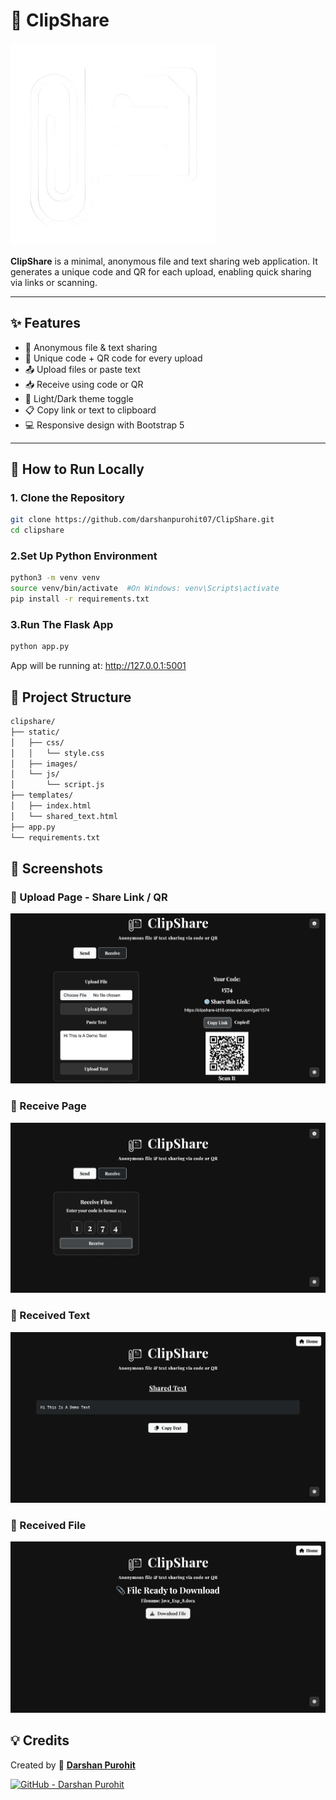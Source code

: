 # 📎 ClipShare
![ClipShare Logo](static/images/logow.png)

**ClipShare** is a minimal, anonymous file and text sharing web application. It generates a unique code and QR for each upload, enabling quick sharing via links or scanning.



---

## ✨ Features

- 🔐 Anonymous file & text sharing
- 🔗 Unique code + QR code for every upload
- 📤 Upload files or paste text
- 📥 Receive using code or QR
- 🌙 Light/Dark theme toggle
- 📋 Copy link or text to clipboard
- 💻 Responsive design with Bootstrap 5

---

## 🚀 How to Run Locally

### 1. Clone the Repository

```bash
git clone https://github.com/darshanpurohit07/ClipShare.git
cd clipshare
```

### 2.Set Up Python Environment
```bash
python3 -m venv venv
source venv/bin/activate  #On Windows: venv\Scripts\activate
pip install -r requirements.txt
```

### 3.Run The Flask App
```bash
python app.py
```
App will be running at: http://127.0.0.1:5001

## 📁 Project Structure

```bash
clipshare/
├── static/
│   ├── css/
│   │   └── style.css
│   ├── images/
│   └── js/
│       └── script.js
├── templates/
│   ├── index.html
│   └── shared_text.html
├── app.py
└── requirements.txt

```

## 📸 Screenshots


### 🔹 Upload Page - Share Link / QR
![Upload Screenshot](readmeimg/1.jpeg)

### 🔹 Receive Page
![Receive Page Code Screenshot](readmeimg/2.png)

### 🔹 Received Text
![Receive Text Screenshot](readmeimg/3.png)

### 🔹 Received File
![Receive File Screenshot](readmeimg/4.png)




## 💡 Credits

Created by 💙 [**Darshan Purohit**](https://github.com/darshanpurohit07)

[![GitHub - Darshan Purohit](https://img.shields.io/badge/GitHub-Darshan%20Purohit-blue?style=flat&logo=github)](https://github.com/darshanpurohit07)


